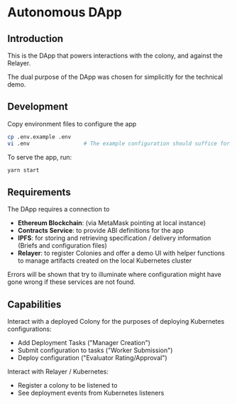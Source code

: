 # Autonomous DApp

## Introduction

This is the DApp that powers interactions with the colony, and against the Relayer.

The dual purpose of the DApp was chosen for simplicitly for the technical demo.

## Development

Copy environment files to configure the app
```bash
cp .env.example .env
vi .env                 # The example configuration should suffice for the demo
```

To serve the app, run:

```bash
yarn start
```

## Requirements

The DApp requires a connection to 

- **Ethereum Blockchain**: (via MetaMask pointing at local instance)
- **Contracts Service**: to provide ABI definitions for the app
- **IPFS**: for storing and retrieving specification / delivery information 
    (Briefs and configuration files)
- **Relayer**: to register Colonies and offer a demo UI with helper functions to manage 
artifacts created on the local Kubernetes cluster

Errors will be shown that try to illuminate where configuration might have gone
wrong if these services are not found.

## Capabilities

Interact with a deployed Colony for the purposes of deploying Kubernetes configurations:

- Add Deployment Tasks ("Manager Creation")
- Submit configuration to tasks ("Worker Submission")
- Deploy configuration ("Evaluator Rating/Approval")

Interact with Relayer / Kubernetes:
- Register a colony to be listened to
- See deployment events from Kubernetes listeners
